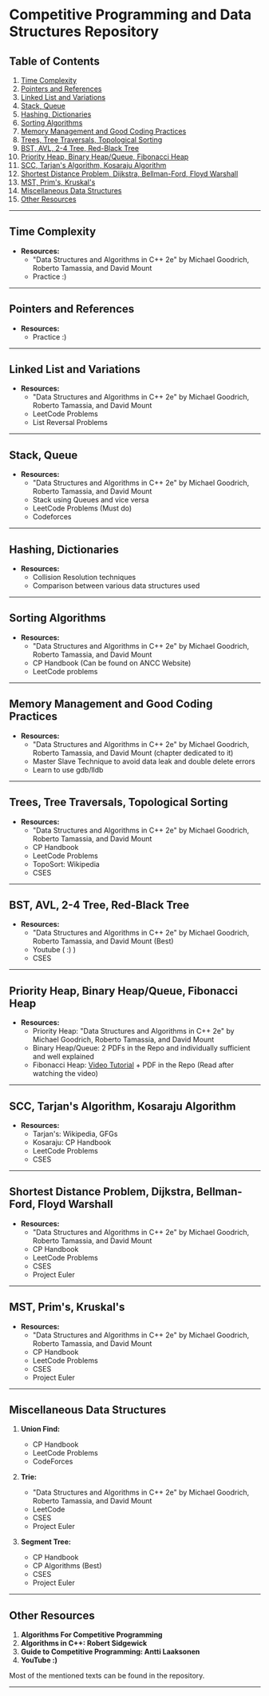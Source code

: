 # Competitive Programming and Data Structures Repository

## Table of Contents

1. [Time Complexity](#time-complexity)
2. [Pointers and References](#pointers-and-references)
3. [Linked List and Variations](#linked-list-and-variations)
4. [Stack, Queue](#stack-queue)
5. [Hashing, Dictionaries](#hashing-dictionaries)
6. [Sorting Algorithms](#sorting-algorithms)
7. [Memory Management and Good Coding Practices](#memory-management-and-good-coding-practices)
8. [Trees, Tree Traversals, Topological Sorting](#trees-tree-traversals-topological-sorting)
9. [BST, AVL, 2-4 Tree, Red-Black Tree](#bst-avl-2-4-tree-red-black-tree)
10. [Priority Heap, Binary Heap/Queue, Fibonacci Heap](#priority-heap-binary-heapqueue-fibonacci-heap)
11. [SCC, Tarjan's Algorithm, Kosaraju Algorithm](#scc-tarjans-algorithm-kosaraju-algorithm)
12. [Shortest Distance Problem, Dijkstra, Bellman-Ford, Floyd Warshall](#shortest-distance-problem-dijkstra-bellman-ford-floyd-warshall)
13. [MST, Prim's, Kruskal's](#mst-prims-kruskals)
14. [Miscellaneous Data Structures](#miscellaneous-data-structures)
15. [Other Resources](#other-resources)

---

## Time Complexity

- **Resources:**
  - "Data Structures and Algorithms in C++ 2e" by Michael Goodrich, Roberto Tamassia, and David Mount
  - Practice :)

---

## Pointers and References

- **Resources:**
  - Practice :)

---

## Linked List and Variations

- **Resources:**
  - "Data Structures and Algorithms in C++ 2e" by Michael Goodrich, Roberto Tamassia, and David Mount
  - LeetCode Problems
  - List Reversal Problems

---

## Stack, Queue

- **Resources:**
  - "Data Structures and Algorithms in C++ 2e" by Michael Goodrich, Roberto Tamassia, and David Mount
  - Stack using Queues and vice versa
  - LeetCode Problems (Must do)
  - Codeforces

---

## Hashing, Dictionaries

- **Resources:**
  - Collision Resolution techniques
  - Comparison between various data structures used

---

## Sorting Algorithms

- **Resources:**
  - "Data Structures and Algorithms in C++ 2e" by Michael Goodrich, Roberto Tamassia, and David Mount
  - CP Handbook (Can be found on ANCC Website)
  - LeetCode problems

---

## Memory Management and Good Coding Practices

- **Resources:**
  - "Data Structures and Algorithms in C++ 2e" by Michael Goodrich, Roberto Tamassia, and David Mount (chapter dedicated to it)
  - Master Slave Technique to avoid data leak and double delete errors
  - Learn to use gdb/lldb

---

## Trees, Tree Traversals, Topological Sorting

- **Resources:**
  - "Data Structures and Algorithms in C++ 2e" by Michael Goodrich, Roberto Tamassia, and David Mount
  - CP Handbook
  - LeetCode Problems
  - TopoSort: Wikipedia
  - CSES

---

## BST, AVL, 2-4 Tree, Red-Black Tree

- **Resources:**
  - "Data Structures and Algorithms in C++ 2e" by Michael Goodrich, Roberto Tamassia, and David Mount (Best)
  - Youtube ( :) )
  - CSES

---

## Priority Heap, Binary Heap/Queue, Fibonacci Heap

- **Resources:**
  - Priority Heap: "Data Structures and Algorithms in C++ 2e" by Michael Goodrich, Roberto Tamassia, and David Mount
  - Binary Heap/Queue: 2 PDFs in the Repo and individually sufficient and well explained
  - Fibonacci Heap: [Video Tutorial](https://www.youtube.com/watch?v=6JxvKfSV9Ns) + PDF in the Repo (Read after watching the video)

---

## SCC, Tarjan's Algorithm, Kosaraju Algorithm

- **Resources:**
  - Tarjan's: Wikipedia, GFGs
  - Kosaraju: CP Handbook
  - LeetCode Problems
  - CSES

---

## Shortest Distance Problem, Dijkstra, Bellman-Ford, Floyd Warshall

- **Resources:**
  - "Data Structures and Algorithms in C++ 2e" by Michael Goodrich, Roberto Tamassia, and David Mount
  - CP Handbook
  - LeetCode Problems
  - CSES
  - Project Euler

---

## MST, Prim's, Kruskal's

- **Resources:**
  - "Data Structures and Algorithms in C++ 2e" by Michael Goodrich, Roberto Tamassia, and David Mount
  - CP Handbook
  - LeetCode Problems
  - CSES
  - Project Euler

---

## Miscellaneous Data Structures

1. **Union Find:**
   - CP Handbook
   - LeetCode Problems
   - CodeForces

2. **Trie:**
   - "Data Structures and Algorithms in C++ 2e" by Michael Goodrich, Roberto Tamassia, and David Mount
   - LeetCode
   - CSES
   - Project Euler

3. **Segment Tree:**
   - CP Handbook
   - CP Algorithms (Best)
   - CSES
   - Project Euler

---

## Other Resources

1. **Algorithms For Competitive Programming**
2. **Algorithms in C++: Robert Sidgewick**
3. **Guide to Competitive Programming: Antti Laaksonen**
4. **YouTube :)**

Most of the mentioned texts can be found in the repository.

--- 

